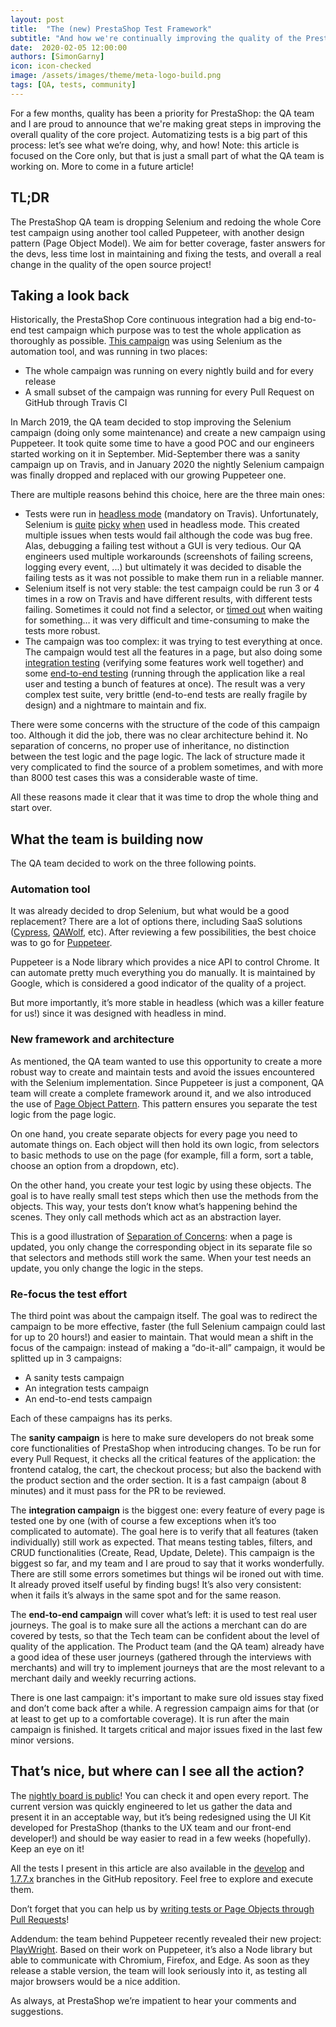 ```yaml
---
layout: post
title:  "The (new) PrestaShop Test Framework"
subtitle: "And how we're continually improving the quality of the PrestaShop project"
date:  2020-02-05 12:00:00
authors: [SimonGarny]
icon: icon-checked
image: /assets/images/theme/meta-logo-build.png
tags: [QA, tests, community]
---
```


For a few months, quality has been a priority for PrestaShop: the QA team and I are proud to announce that we're making great steps in improving the overall quality of the core project. Automatizing tests is a big part of this process: let’s see what we’re doing, why, and how!
Note: this article is focused on the Core only, but that is just a small part of what the QA team is working on. More to come in a future article!

## TL;DR

The PrestaShop QA team is dropping Selenium and redoing the whole Core test campaign using another tool called Puppeteer, with another design pattern (Page Object Model).
We aim for better coverage, faster answers for the devs, less time lost in maintaining and fixing the tests, and overall a real change in the quality of the open source project!

## Taking a look back

Historically, the PrestaShop Core continuous integration had a big end-to-end test campaign which purpose was to test the whole application as thoroughly as possible. [This campaign](https://build.prestashop.com/news/prestashop-test-framework/) was using Selenium as the automation tool, and was running in two places:

- The whole campaign was running on every nightly build and for every release
- A small subset of the campaign was running for every Pull Request on GitHub through Travis CI

In March 2019, the QA team decided to stop improving the Selenium campaign (doing only some maintenance) and create a new campaign using Puppeteer. It took quite some time to have a good POC and our engineers started working on it in September. Mid-September there was a sanity campaign up on Travis, and in January 2020 the nightly Selenium campaign was finally dropped and replaced with our growing Puppeteer one.

There are multiple reasons behind this choice, here are the three main ones:

- Tests were run in [headless mode](https://en.wikipedia.org/wiki/Headless_software) (mandatory on Travis). Unfortunately, Selenium is [quite](https://stackoverflow.com/questions/54984306/problem-with-chromedriver-in-headless-mode) [picky](https://github.com/SeleniumHQ/selenium/issues/4685) [when](https://github.com/SeleniumHQ/selenium/issues/4477) used in headless mode. This created multiple issues when tests would fail although the code was bug free. Alas, debugging a failing test without a GUI is very tedious. Our QA engineers used multiple workarounds (screenshots of failing screens, logging every event, ...) but ultimately it was decided to disable the failing tests as it was not possible to make them run in a reliable manner.
- Selenium itself is not very stable: the test campaign could be run 3 or 4 times in a row on Travis and have different results, with different tests failing. Sometimes it could not find a selector, or [timed out](https://github.com/PrestaShop/PrestaShop/issues/14384) when waiting for something… it was very difficult and time-consuming to make the tests more robust.
- The campaign was too complex: it was trying to test everything at once. The campaign would test all the features in a page, but also doing some [integration testing](https://devdocs.prestashop.com/1.7/testing/how-to-create-your-own-web-acceptance-tests/#functional-tests) (verifying some features work well together) and some [end-to-end testing](https://devdocs.prestashop.com/1.7/testing/how-to-create-your-own-web-acceptance-tests/#end-to-end-tests-soon) (running through the application like a real user and testing a bunch of features at once). The result was a very complex test suite, very brittle (end-to-end tests are really fragile by design) and a nightmare to maintain and fix.

There were some concerns with the structure of the code of this campaign too. Although it did the job, there was no clear architecture behind it. No separation of concerns, no proper use of inheritance, no distinction between the test logic and the page logic. The lack of structure made it very complicated to find the source of a problem sometimes, and with more than 8000 test cases this was a considerable waste of time.

All these reasons made it clear that it was time to drop the whole thing and start over.


## What the team is building now

The QA team decided to work on the three following points.

### Automation tool

It was already decided to drop Selenium, but what would be a good replacement? There are a lot of options there, including SaaS solutions ([Cypress](https://www.cypress.io/), [QAWolf](https://docs.qawolf.com/), etc). After reviewing a few possibilities, the best choice was to go for [Puppeteer](https://github.com/puppeteer/puppeteer).

Puppeteer is a Node library which provides a nice API to control Chrome. It can automate pretty much everything you do manually. It is maintained by Google, which is considered a good indicator of the quality of a project.


But more importantly, it’s more stable in headless (which was a killer feature for us!) since it was designed with headless in mind.


### New framework and architecture

As mentioned, the QA team wanted to use this opportunity to create a more robust way to create and maintain tests and avoid the issues encountered with the Selenium implementation. Since Puppeteer is just a component, QA team will create a complete framework around it, and we also introduced the use of [Page Object Pattern](https://martinfowler.com/bliki/PageObject.html). This pattern ensures you separate the test logic from the page logic.

On one hand, you create separate objects for every page you need to automate things on. Each object will then hold its own logic, from selectors to basic methods to use on the page (for example, fill a form, sort a table, choose an option from a dropdown, etc).

On the other hand, you create your test logic by using these objects. The goal is to have really small test steps which then use the methods from the objects. This way, your tests don’t know what’s happening behind the scenes. They only call methods which act as an abstraction layer.

This is a good illustration of [Separation of Concerns](https://en.wikipedia.org/wiki/Separation_of_concerns): when a page is updated, you only change the corresponding object in its separate file so that selectors and methods still work the same. When your test needs an update, you only change the logic in the steps.


### Re-focus the test effort

The third point was about the campaign itself. The goal was to redirect the campaign to be more effective, faster (the full Selenium campaign could last for up to 20 hours!) and easier to maintain. That would mean a shift in the focus of the campaign: instead of making a “do-it-all” campaign, it would be splitted up in 3 campaigns: 

- A sanity tests campaign
- An integration tests campaign
- An end-to-end tests campaign

Each of these campaigns has its perks.

The **sanity campaign** is here to make sure developers do not break some core functionalities of PrestaShop when introducing changes. To be run for every Pull Request, it checks all the critical features of the application: the frontend catalog, the cart, the checkout process; but also the backend with the product section and the order section. It is a fast campaign (about 8 minutes) and it must pass for the PR to be reviewed.

The **integration campaign** is the biggest one: every feature of every page is tested one by one (with of course a few exceptions when it’s too complicated to automate). The goal here is to verify that all features (taken individually) still work as expected. That means testing tables, filters, and CRUD functionalities (Create, Read, Update, Delete).
This campaign is the biggest so far, and my team and I are proud to say that it works wonderfully. There are still some errors sometimes but things wil be ironed out with time. It already proved itself useful by finding bugs! It’s also very consistent: when it fails it’s always in the same spot and for the same reason.

The **end-to-end campaign** will cover what’s left: it is used to test real user journeys. The goal is to make sure all the actions a merchant can do are covered by tests, so that the Tech team can be confident about the level of quality of the application. The Product team (and the QA team) already have a good idea of these user journeys (gathered through the interviews with merchants) and will try to implement journeys that are the most relevant to a merchant daily and weekly recurring actions.

There is one last campaign: it's important to make sure old issues stay fixed and don’t come back after a while. A regression campaign aims for that (or at least to get up to a comfortable coverage). It is run after the main campaign is finished. It targets critical and major issues fixed in the last few minor versions.


## That’s nice, but where can I see all the action?

The [nightly board is public](https://nightly.prestashop.com/)! You can check it and open every report. The current version was quickly engineered to let us gather the data and present it in an acceptable way, but it’s being redesigned using the UI Kit developed for PrestaShop (thanks to the UX team and our front-end developer!) and should be way easier to read in a few weeks (hopefully). Keep an eye on it!

All the tests I present in this article are also available in the [develop](https://github.com/PrestaShop/PrestaShop/tree/develop/tests/puppeteer) and [1.7.7.x](https://github.com/PrestaShop/PrestaShop/tree/1.7.7.x/tests/puppeteer) branches in the GitHub repository. Feel free to explore and execute them.

Don’t forget that you can help us by [writing tests or Page Objects through Pull Requests](https://devdocs.prestashop.com/1.7/testing/how-to-create-your-own-web-acceptance-tests/#creating-a-web-acceptance-test)!

Addendum: the team behind Puppeteer recently revealed their new project: [PlayWright](https://github.com/microsoft/playwright). Based on their work on Puppeteer, it’s also a Node library but able to communicate with Chromium, Firefox, and Edge. As soon as they release a stable version, the team will look seriously into it, as testing all major browsers would be a nice addition.

As always, at PrestaShop we’re impatient to hear your comments and suggestions.
